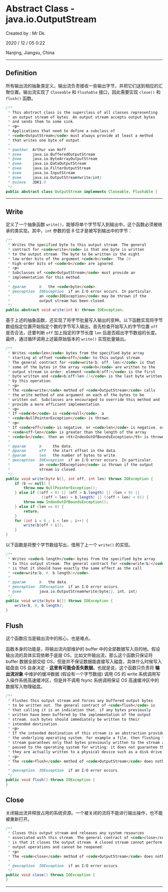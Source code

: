 # Abstract Class - java.io.OutputStream

Created by : Mr Dk.

2020 / 12 / 05 0:22

Nanjing, Jiangsu, China

---

## Definition

所有输出流的抽象类定义。输出流负责接收一些输出字节，并把它们送到相应的汇聚位置。输出流实现了 `Closeable` 和 `Flushable` 接口，因此需要实现 `close()` 和 `flush()` 函数。

```java
/**
 * This abstract class is the superclass of all classes representing
 * an output stream of bytes. An output stream accepts output bytes
 * and sends them to some sink.
 * <p>
 * Applications that need to define a subclass of
 * <code>OutputStream</code> must always provide at least a method
 * that writes one byte of output.
 *
 * @author  Arthur van Hoff
 * @see     java.io.BufferedOutputStream
 * @see     java.io.ByteArrayOutputStream
 * @see     java.io.DataOutputStream
 * @see     java.io.FilterOutputStream
 * @see     java.io.InputStream
 * @see     java.io.OutputStream#write(int)
 * @since   JDK1.0
 */
public abstract class OutputStream implements Closeable, Flushable {
```

---

## Write

定义了一个抽象函数 `write()`，能够将单个字节写入到输出中。这个函数必须被继承的类实现。其中，`int` 参数的低 8 位才是被写到输出中的字节：

```java
/**
 * Writes the specified byte to this output stream. The general
 * contract for <code>write</code> is that one byte is written
 * to the output stream. The byte to be written is the eight
 * low-order bits of the argument <code>b</code>. The 24
 * high-order bits of <code>b</code> are ignored.
 * <p>
 * Subclasses of <code>OutputStream</code> must provide an
 * implementation for this method.
 *
 * @param      b   the <code>byte</code>.
 * @exception  IOException  if an I/O error occurs. In particular,
 *             an <code>IOException</code> may be thrown if the
 *             output stream has been closed.
 */
public abstract void write(int b) throws IOException;
```

基于上述的抽象函数，还实现了将字节批量写入输出的变种。以下函数实现将字节数组指定位置开始指定个数的字节写入输出。首先检查开始写入的字节位置 `off` 是否合法，还要判断 `off` 加上指定的字节长度 `len` 后是否超出字节数组的长度。最终，通过循环调用上述最原始版本的 `write()` 实现批量输出。

```java
/**
 * Writes <code>len</code> bytes from the specified byte array
 * starting at offset <code>off</code> to this output stream.
 * The general contract for <code>write(b, off, len)</code> is that
 * some of the bytes in the array <code>b</code> are written to the
 * output stream in order; element <code>b[off]</code> is the first
 * byte written and <code>b[off+len-1]</code> is the last byte written
 * by this operation.
 * <p>
 * The <code>write</code> method of <code>OutputStream</code> calls
 * the write method of one argument on each of the bytes to be
 * written out. Subclasses are encouraged to override this method and
 * provide a more efficient implementation.
 * <p>
 * If <code>b</code> is <code>null</code>, a
 * <code>NullPointerException</code> is thrown.
 * <p>
 * If <code>off</code> is negative, or <code>len</code> is negative, or
 * <code>off+len</code> is greater than the length of the array
 * <code>b</code>, then an <tt>IndexOutOfBoundsException</tt> is thrown.
 *
 * @param      b     the data.
 * @param      off   the start offset in the data.
 * @param      len   the number of bytes to write.
 * @exception  IOException  if an I/O error occurs. In particular,
 *             an <code>IOException</code> is thrown if the output
 *             stream is closed.
 */
public void write(byte b[], int off, int len) throws IOException {
    if (b == null) {
        throw new NullPointerException();
    } else if ((off < 0) || (off > b.length) || (len < 0) ||
                ((off + len) > b.length) || ((off + len) < 0)) {
        throw new IndexOutOfBoundsException();
    } else if (len == 0) {
        return;
    }
    for (int i = 0 ; i < len ; i++) {
        write(b[off + i]);
    }
}
```

以下函数是将整个字节数组写出，借用了上一个 `write()` 的实现。

```java
/**
 * Writes <code>b.length</code> bytes from the specified byte array
 * to this output stream. The general contract for <code>write(b)</code>
 * is that it should have exactly the same effect as the call
 * <code>write(b, 0, b.length)</code>.
 *
 * @param      b   the data.
 * @exception  IOException  if an I/O error occurs.
 * @see        java.io.OutputStream#write(byte[], int, int)
 */
public void write(byte b[]) throws IOException {
    write(b, 0, b.length);
}
```

## Flush

这个函数应当是输出流中的核心，也是难点。

函数本身的功能是，将输出流内部维护的 buffer 中的全部数据写入目的地。假设输出流的具体实现依赖于底层 OS，比如文件输出流，那么这个函数只保证将 buffer 数据全部交给 OS，但是并不保证数据能直接写入磁盘，具体什么时候写入磁盘由 OS 自身决定 - **这里有可能会丢失数据**。也就是说，这个函数只负责将 **输出流对象** 中维护的缓冲数据 (假设有一个字节数组) 调用 OS 的 write 系统调用写入操作系统高速缓冲区，但是并不调用 fsync 系统调用保证 OS 高速缓冲区中的数据写入物理磁盘。

```java
/**
 * Flushes this output stream and forces any buffered output bytes
 * to be written out. The general contract of <code>flush</code> is
 * that calling it is an indication that, if any bytes previously
 * written have been buffered by the implementation of the output
 * stream, such bytes should immediately be written to their
 * intended destination.
 * <p>
 * If the intended destination of this stream is an abstraction provided by
 * the underlying operating system, for example a file, then flushing the
 * stream guarantees only that bytes previously written to the stream are
 * passed to the operating system for writing; it does not guarantee that
 * they are actually written to a physical device such as a disk drive.
 * <p>
 * The <code>flush</code> method of <code>OutputStream</code> does nothing.
 *
 * @exception  IOException  if an I/O error occurs.
 */
public void flush() throws IOException {
}
```

## Close

关闭输出流并释放占用的系统资源。一个被关闭的流将不能进行输出操作，也不能被重新打开。

```java
/**
 * Closes this output stream and releases any system resources
 * associated with this stream. The general contract of <code>close</code>
 * is that it closes the output stream. A closed stream cannot perform
 * output operations and cannot be reopened.
 * <p>
 * The <code>close</code> method of <code>OutputStream</code> does nothing.
 *
 * @exception  IOException  if an I/O error occurs.
 */
public void close() throws IOException {
}
```

---

